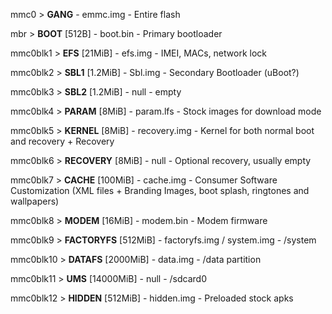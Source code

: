 mmc0      > **GANG**               - emmc.img - Entire flash

mbr       > **BOOT** [512B]        - boot.bin - Primary bootloader

mmc0blk1  > **EFS** [21MiB]        - efs.img - IMEI, MACs, network lock

mmc0blk2  > **SBL1** [1.2MiB]      - Sbl.img - Secondary Bootloader (uBoot?)

mmc0blk3  > **SBL2** [1.2MiB]      - null - empty

mmc0blk4  > **PARAM** [8MiB]       - param.lfs - Stock images for download mode

mmc0blk5  > **KERNEL** [8MiB]      - recovery.img - Kernel for both normal boot and recovery + Recovery

mmc0blk6  > **RECOVERY** [8MiB]    - null - Optional recovery, usually empty

mmc0blk7  > **CACHE** [100MiB]     - cache.img - Consumer Software Customization (XML files + Branding Images, boot splash, ringtones and wallpapers)

mmc0blk8  > **MODEM** [16MiB]      - modem.bin - Modem firmware

mmc0blk9  > **FACTORYFS** [512MiB] - factoryfs.img / system.img - /system

mmc0blk10 > **DATAFS** [2000MiB]   - data.img - /data partition

mmc0blk11 > **UMS** [14000MiB]     - null - /sdcard0

mmc0blk12 > **HIDDEN** [512MiB]    - hidden.img - Preloaded stock apks
